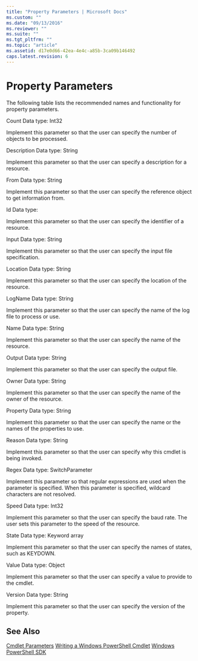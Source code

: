 ```yaml
---
title: "Property Parameters | Microsoft Docs"
ms.custom: ""
ms.date: "09/13/2016"
ms.reviewer: ""
ms.suite: ""
ms.tgt_pltfrm: ""
ms.topic: "article"
ms.assetid: d17e0d66-42ea-4e4c-a85b-3ca09b146492
caps.latest.revision: 6
---
```

# Property Parameters
The following table lists the recommended names and functionality for property parameters.

 Count
 Data type: Int32

 Implement this parameter so that the user can specify the number of objects to be processed.

 Description
 Data type: String

 Implement this parameter so that the user can specify a description for a resource.

 From
 Data type: String

 Implement this parameter so that the user can specify the reference object to get information from.

 Id
 Data type:

 Implement this parameter so that the user can specify the identifier of a resource.

 Input
 Data type: String

 Implement this parameter so that the user can specify the input file specification.

 Location
 Data type: String

 Implement this parameter so that the user can specify the location of the resource.

 LogName
 Data type: String

 Implement this parameter so that the user can specify the name of the log file to process or use.

 Name
 Data type: String

 Implement this parameter so that the user can specify the name of the resource.

 Output
 Data type: String

 Implement this parameter so that the user can specify the output file.

 Owner
 Data type: String

 Implement this parameter so that the user can specify the name of the owner of the resource.

 Property
 Data type: String

 Implement this parameter so that the user can specify the name or the names of the properties to use.

 Reason
 Data type: String

 Implement this parameter so that the user can specify why this cmdlet is being invoked.

 Regex
 Data type: SwitchParameter

 Implement this parameter so that regular expressions are used when the parameter is specified. When this parameter is specified, wildcard characters are not resolved.

 Speed
 Data type: Int32

 Implement this parameter so that the user can specify the baud rate. The user sets this parameter to the speed of the resource.

 State
 Data type: Keyword array

 Implement this parameter so that the user can specify the names of states, such as KEYDOWN.

 Value
 Data type: Object

 Implement this parameter so that the user can  specify a value to provide to the cmdlet.

 Version
 Data type: String

 Implement this parameter so that the user can specify the version of the property.

## See Also
 [Cmdlet Parameters](./cmdlet-parameters.md)
 [Writing a Windows PowerShell Cmdlet](./writing-a-windows-powershell-cmdlet.md)
 [Windows PowerShell SDK](../windows-powershell-reference.md)

